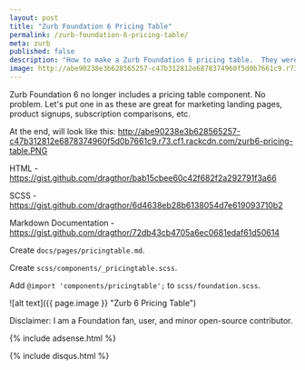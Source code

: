 ```yaml
---
layout: post
title: "Zurb Foundation 6 Pricing Table"
permalink: /zurb-foundation-6-pricing-table/
meta: zurb
published: false
description: "How to make a Zurb Foundation 6 pricing table.  They were removed from Zurb Foundation 5."
image: http://abe90238e3b628565257-c47b312812e6878374960f5d0b7661c9.r73.cf1.rackcdn.com/zurb-6.png
---
```

Zurb Foundation 6 no longer includes a pricing table component.  No problem.  Let's put one in as these are great for marketing landing pages, product signups, subscription comparisons, etc. 





At the end, will look like this: http://abe90238e3b628565257-c47b312812e6878374960f5d0b7661c9.r73.cf1.rackcdn.com/zurb6-pricing-table.PNG

HTML - https://gist.github.com/dragthor/bab15cbee60c42f682f2a292791f3a66

SCSS - https://gist.github.com/dragthor/6d4638eb28b6138054d7e619093710b2

Markdown Documentation - https://gist.github.com/dragthor/72db43cb4705a6ec0681edaf61d50614

Create `docs/pages/pricingtable.md`.

Create `scss/components/_pricingtable.scss`.

Add `@import 'components/pricingtable';` to `scss/foundation.scss`.


![alt text]({{ page.image }} "Zurb 6 Pricing Table")

Disclaimer: I am a Foundation fan, user, and minor open-source contributor.

{% include adsense.html %}

{% include disqus.html %}
